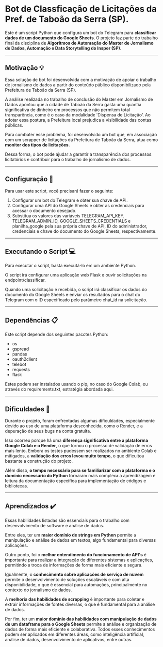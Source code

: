# Bot de Classficação de Licitações da Pref. de Taboão da Serra (SP).

Este é um script Python que configura um bot do Telegram para **classificar dados de um documento do Google Sheets**. O projeto faz parte do trabalho final da disciplina de **Algoritmos de Automação do Master de Jornalismo de Dados, Automação e Data Storytelling do Insper (SP)**.

---

## Motivação :bulb:

Essa solução de bot foi desenvolvida com a motivação de apoiar o trabalho de jornalismo de dados a partir do conteúdo público disponibilizado pela Prefeitura de Taboão da Serra (SP). 

A análise realizada no trabalho de conclusão do Master em Jornalismo de Dados apontou que a cidade de Taboão da Serra gasta uma quantia significativa de dinheiro em processos que não permitem total transparência, como é o caso da modalidade 'Dispensa de Licitação'. Ao adotar essa postura, a Prefeitura local prejudica a visibilidade das contas públicas. 

Para combater esse problema, foi desenvolvido um bot que, em associação com um scrapper de licitações da Prefeitura de Taboão da Serra, atua como **monitor dos tipos de licitações.**

Dessa forma, o bot pode ajudar a garantir a transparência dos processos licitatórios e contribuir para o trabalho de jornalismo de dados.

---

## Configuração :wrench:

Para usar este script, você precisará fazer o seguinte:

1. Configurar um bot do Telegram e obter sua chave de API.
2. Configurar uma API do Google Sheets e obter as credenciais para acessar o documento desejado.
3. Substitua os valores das variáveis TELEGRAM_API_KEY, TELEGRAM_ADMIN_ID, GOOGLE_SHEETS_CREDENTIALS e planilha_google pela sua própria chave de API, ID do administrador, credenciais e chave do documento do Google Sheets, respectivamente.

---


## Executando o Script :computer:
Para executar o script, basta executá-lo em um ambiente Python. 

O script irá configurar uma aplicação web Flask e ouvir solicitações na endpoint/classificar. 

Quando uma solicitação é recebida, o script irá classificar os dados do documento do Google Sheets e enviar os resultados para o chat do Telegram com o ID especificado pelo parâmetro chat_id na solicitação.

---

## Dependências :clipboard:
Este script depende dos seguintes pacotes Python:

- os
- gspread
- pandas
- oauth2client
- telebot
- requests
- flask

Estes podem ser instalados usando o pip, no caso do Google Colab, ou através do requirements.txt, estratégia abordada aqui.

---

## Dificuldades :no_entry_sign:

Durante o projeto, foram enfrentadas algumas dificuldades, especialmente devido ao uso de uma plataforma desconhecida, como o Render, e a depuração de seus bugs na conta gratuita. 

Isso ocorreu porque há uma **diferença significativa entre a plataforma Google Colab e o Render**, o que tornou o processo de validação de erros mais lento. Embora os testes pudessem ser realizados no ambiente Colab e mitigados, a **validação dos erros levou muito tempo**, o que dificultou bastante a construção do projeto.

Além disso, **o tempo necessário para se familiarizar com a plataforma e o domínio necessário do Python** tornaram mais complexa a aprendizagem e leitura da documentação específica para implementação de códigos e bibliotecas.


---

## Aprendizados :heavy_check_mark:

Essas habilidades listadas são essenciais para o trabalho com desenvolvimento de software e análise de dados.

Entre eles, ter um **maior domínio de strings em Python** permite a manipulação e análise de dados em textos, algo fundamental para diversas aplicações. 

Outro ponto, foi o **melhor entendimento do funcionamento de API's** é importante para realizar a integração de diferentes sistemas e aplicações, permitindo a troca de informações de forma mais eficiente e segura. 

Igualmente, o **conhecimento sobre aplicações de serviço de nuvem** permite o desenvolvimento de soluções escaláveis e com alta disponibilidade, o que é essencial para automações, principalmente no contexto do jornalismo de dados. 

A **melhoria das habilidades de scrapping** é importante para coletar e extrair informações de fontes diversas, o que é fundamental para a análise de dados. 

Por fim, ter um **maior domínio das habilidades com manipulação de dados de um dataframe para o Google Sheets** permite a análise e organização de dados de forma mais eficiente e colaborativa. Todos esses conhecimentos podem ser aplicados em diferentes áreas, como inteligência artificial, análise de dados, desenvolvimento de aplicativos, entre outras.
